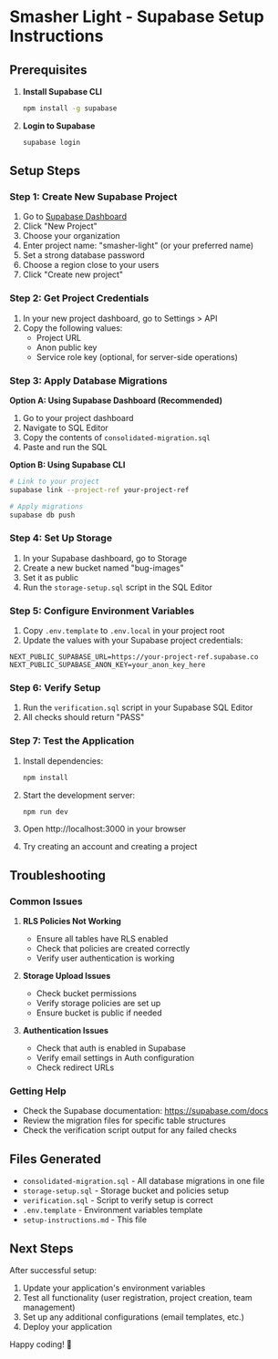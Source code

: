 # Smasher Light - Supabase Setup Instructions

## Prerequisites

1. **Install Supabase CLI**
   ```bash
   npm install -g supabase
   ```

2. **Login to Supabase**
   ```bash
   supabase login
   ```

## Setup Steps

### Step 1: Create New Supabase Project

1. Go to [Supabase Dashboard](https://supabase.com/dashboard)
2. Click "New Project"
3. Choose your organization
4. Enter project name: "smasher-light" (or your preferred name)
5. Set a strong database password
6. Choose a region close to your users
7. Click "Create new project"

### Step 2: Get Project Credentials

1. In your new project dashboard, go to Settings > API
2. Copy the following values:
   - Project URL
   - Anon public key
   - Service role key (optional, for server-side operations)

### Step 3: Apply Database Migrations

**Option A: Using Supabase Dashboard (Recommended)**
1. Go to your project dashboard
2. Navigate to SQL Editor
3. Copy the contents of `consolidated-migration.sql`
4. Paste and run the SQL

**Option B: Using Supabase CLI**
```bash
# Link to your project
supabase link --project-ref your-project-ref

# Apply migrations
supabase db push
```

### Step 4: Set Up Storage

1. In your Supabase dashboard, go to Storage
2. Create a new bucket named "bug-images"
3. Set it as public
4. Run the `storage-setup.sql` script in the SQL Editor

### Step 5: Configure Environment Variables

1. Copy `.env.template` to `.env.local` in your project root
2. Update the values with your Supabase project credentials:

```env
NEXT_PUBLIC_SUPABASE_URL=https://your-project-ref.supabase.co
NEXT_PUBLIC_SUPABASE_ANON_KEY=your_anon_key_here
```

### Step 6: Verify Setup

1. Run the `verification.sql` script in your Supabase SQL Editor
2. All checks should return "PASS"

### Step 7: Test the Application

1. Install dependencies:
   ```bash
   npm install
   ```

2. Start the development server:
   ```bash
   npm run dev
   ```

3. Open http://localhost:3000 in your browser
4. Try creating an account and creating a project

## Troubleshooting

### Common Issues

1. **RLS Policies Not Working**
   - Ensure all tables have RLS enabled
   - Check that policies are created correctly
   - Verify user authentication is working

2. **Storage Upload Issues**
   - Check bucket permissions
   - Verify storage policies are set up
   - Ensure bucket is public if needed

3. **Authentication Issues**
   - Check that auth is enabled in Supabase
   - Verify email settings in Auth configuration
   - Check redirect URLs

### Getting Help

- Check the Supabase documentation: https://supabase.com/docs
- Review the migration files for specific table structures
- Check the verification script output for any failed checks

## Files Generated

- `consolidated-migration.sql` - All database migrations in one file
- `storage-setup.sql` - Storage bucket and policies setup
- `verification.sql` - Script to verify setup is correct
- `.env.template` - Environment variables template
- `setup-instructions.md` - This file

## Next Steps

After successful setup:

1. Update your application's environment variables
2. Test all functionality (user registration, project creation, team management)
3. Set up any additional configurations (email templates, etc.)
4. Deploy your application

Happy coding! 🚀
